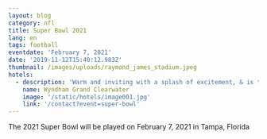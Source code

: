 ```yaml
---
layout: blog
category: nfl
title: Super Bowl 2021
lang: en
tags: football
eventdate: 'February 7, 2021'
date: '2019-11-12T15:40:12.983Z'
thumbnail: /images/uploads/raymond_james_stadium.jpeg
hotels:
  - description: 'Warm and inviting with a splash of excitement, & is the newest hotel lining the scenic Gulf shore.'
    name: Wyndham Grand Clearwater
    image: '/static/hotels/image001.jpg'
    link: '/contact?event=super-bowl'
---
```

The 2021 Super Bowl will be played on February 7, 2021 in Tampa, Florida
